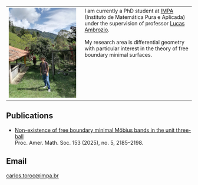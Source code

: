 <table cellpadding="0" cellspacing="0">
  <tr>
    <td width="250" valign="top">
      <img src="/assets/CarlosAndresToroCardona.jpeg" width="250">
    </td>
    <td width="360" valign="top" style="padding-left:16px;">
      I am currently a PhD student at <a href="https://impa.br/">IMPA</a> (Instituto de Matemática Pura e Aplicada) under the supervision of professor <a href="https://w3.impa.br/~l.ambrozio/">Lucas Ambrozio</a>.<br><br>
      My research area is differential geometry with particular interest in the theory of free boundary minimal surfaces.
    </td>
  </tr>
</table>

## Publications

- [Non-existence of free boundary minimal Möbius bands in the unit three-ball](https://doi.org/10.1090/proc/17163)  
Proc. Amer. Math. Soc. 153 (2025), no. 5, 2185–2198.

## Email

carlos.toroc@impa.br
